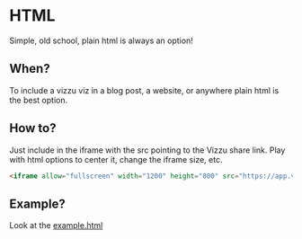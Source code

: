 # HTML

Simple, old school, plain html is always an option!

## When?
To include a vizzu viz in a blog post, a website, or anywhere plain html is the best option.

## How to?
Just include in the iframe with the src pointing to the Vizzu share link.
Play with html options to center it, change the iframe size, etc.

```html
<iframe allow="fullscreen" width="1200" height="800" src="https://app.vizzu.io/share/story/66a27508fc673fda605c33da-Sample-2-Music"></iframe>
```

## Example?
Look at the [example.html](https://sebastiandres.github.io/embedding_vizzu/html/example.html)